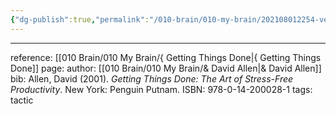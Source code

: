 ```yaml
---
{"dg-publish":true,"permalink":"/010-brain/010-my-brain/202108012254-vertical-control-action-mangement/","created":"2021-08-01T22:54:02.000-04:00","updated":"2025-03-21T17:23:13.396-04:00"}
---
```


---

reference: [[010 Brain/010 My Brain/{ Getting Things Done\|{ Getting Things Done]]
page:
author: [[010 Brain/010 My Brain/& David Allen\|& David Allen]]
bib: Allen, David (2001). _Getting Things Done: The Art of Stress-Free Productivity_. New York: Penguin Putnam. 
ISBN: 978-0-14-200028-1
tags: tactic